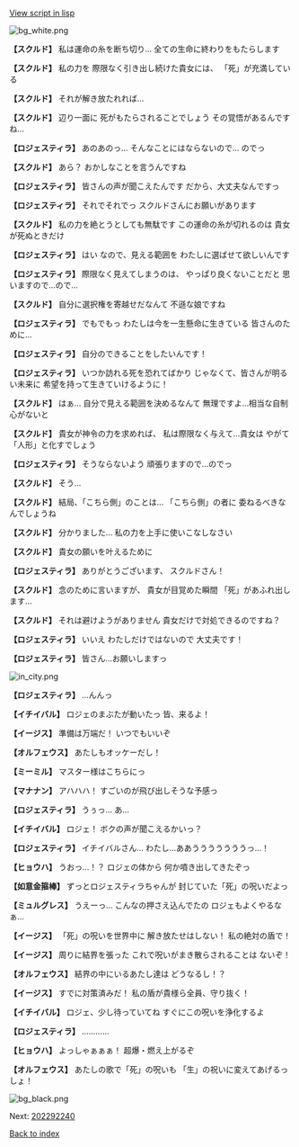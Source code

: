 [View script in lisp](../scripts/202292231.txt)

![bg_white.png](../images/backgrounds/bg_white.png)

**【スクルド】**
私は運命の糸を断ち切り…
全ての生命に終わりをもたらします

**【スクルド】**
私の力を
際限なく引き出し続けた貴女には、
「死」が充満している

**【スクルド】**
それが解き放たれれば…

**【スクルド】**
辺り一面に
死がもたらされることでしょう
その覚悟があるんですね…

**【ロジェスティラ】**
あのあのっ…
そんなことにはならないので…
のでっ

**【スクルド】**
あら？
おかしなことを言うんですね

**【ロジェスティラ】**
皆さんの声が聞こえたんです
だから、大丈夫なんですっ

**【ロジェスティラ】**
それでそれでっ
スクルドさんにお願いがあります

**【スクルド】**
私の力を絶とうとしても無駄です
この運命の糸が切れるのは
貴女が死ぬときだけ

**【ロジェスティラ】**
はい
なので、見える範囲を
わたしに選ばせて欲しいんです

**【ロジェスティラ】**
際限なく見えてしまうのは、
やっぱり良くないことだと
思いますので…ので…

**【スクルド】**
自分に選択権を寄越せだなんて
不遜な娘ですね

**【ロジェスティラ】**
でもでもっ
わたしは今を一生懸命に生きている
皆さんのために…

**【ロジェスティラ】**
自分のできることをしたいんです！

**【ロジェスティラ】**
いつか訪れる死を恐れてばかり
じゃなくて、皆さんが明るい未来に
希望を持って生きていけるように！

**【スクルド】**
はぁ…
自分で見える範囲を決めるなんて
無理ですよ…相当な自制心がないと

**【スクルド】**
貴女が神令の力を求めれば、
私は際限なく与えて…貴女は
やがて「人形」と化すでしょう

**【ロジェスティラ】**
そうならないよう
頑張りますので…のでっ

**【スクルド】**
そう…

**【スクルド】**
結局、「こちら側」のことは…
「こちら側」の者に
委ねるべきなんでしょうね

**【スクルド】**
分かりました…
私の力を上手に使いこなしなさい

**【スクルド】**
貴女の願いを叶えるために

**【ロジェスティラ】**
ありがとうございます、
スクルドさん！

**【スクルド】**
念のために言いますが、
貴女が目覚めた瞬間
「死」があふれ出します…

**【スクルド】**
それは避けようがありません
貴女だけで対処できるのですね？

**【ロジェスティラ】**
いいえ
わたしだけではないので
大丈夫です！

**【ロジェスティラ】**
皆さん…お願いしますっ

![in_city.png](../images/backgrounds/in_city.png)

**【ロジェスティラ】**
…んんっ

**【イチイバル】**
ロジェのまぶたが動いたっ
皆、来るよ！

**【イージス】**
準備は万端だ！
いつでもいいぞ

**【オルフェウス】**
あたしもオッケーだし！

**【ミーミル】**
マスター様はこちらにっ

**【マナナン】**
アハハハ！
すごいのが飛び出しそうな予感っ

**【ロジェスティラ】**
うぅっ…
あ…

**【イチイバル】**
ロジェ！
ボクの声が聞こえるかいっ？

**【ロジェスティラ】**
イチイバルさん…
わたし…ああうううううううっ…！

**【ヒョウハ】**
うおっ…！？
ロジェの体から
何か噴き出してきたぞっ

**【如意金箍棒】**
ずっとロジェスティラちゃんが
封じていた「死」の呪いだよっ

**【ミュルグレス】**
うえーっ…
こんなの押さえ込んでたの
ロジェもよくやるなぁ…

**【イージス】**
「死」の呪いを世界中に
解き放たせはしない！
私の絶対の盾で！

**【イージス】**
周りに結界を張った
これで呪いがまき散らされることは
ないぞ！

**【オルフェウス】**
結界の中にいるあたし達は
どうなるし！？

**【イージス】**
すでに対策済みだ！
私の盾が貴様ら全員、守り抜く！

**【イチイバル】**
ロジェ、少し待っていてね
すぐにこの呪いを浄化するよ

**【ロジェスティラ】**
…………

**【ヒョウハ】**
よっしゃぁぁぁ！
超爆・燃え上がるぞ

**【オルフェウス】**
あたしの歌で「死」の呪いも
「生」の祝いに変えてあげるっしょ！

![bg_black.png](../images/backgrounds/bg_black.png)


Next: [202292240](202292240.md)

[Back to index](index.md)
